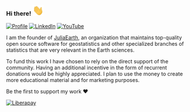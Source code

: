 ### Hi there! <img src="https://raw.githubusercontent.com/juliohm/juliohm/master/wave.gif" width="30px">

[![Profile](https://img.shields.io/badge/Website-purple.svg?style=for-the-badge&logo=google-chrome&logoColor=white)](https://juliohm.github.io)
[![LinkedIn](https://img.shields.io/badge/LinkedIn-blue.svg?style=for-the-badge&logo=linkedin)](https://www.linkedin.com/in/j%C3%BAlio-hoffimann-834936116)
[![YouTube](https://img.shields.io/badge/YouTube-red.svg?style=for-the-badge&logo=youtube)](https://www.youtube.com/channel/UCiOnsyYAZM-voi5diu8lN9w)

I am the founder of [JuliaEarth](https://github.com/JuliaEarth), an organization that maintains top-quality
open source software for geostatistics and other specialized branches of statistics that are very relevant
in the Earth sciences.

To fund this work I have chosen to rely on the direct support of the community. Having an additional incentive in the form of recurrent donations would be highly appreciated. I plan to use the money to create more educational material and for marketing purposes.

Be the first to support my work ❤️

[![Liberapay](https://img.shields.io/badge/Liberapay-yellow.svg?style=for-the-badge&logo=liberapay)](https://liberapay.com/juliohm)
